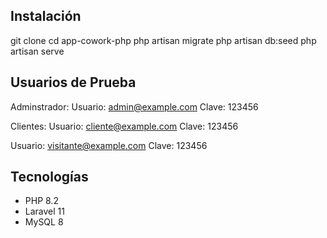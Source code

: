 ## Instalación

git clone
cd app-cowork-php
php artisan migrate
php artisan db:seed
php artisan serve

## Usuarios de Prueba
Adminstrador:
Usuario: admin@example.com
Clave: 123456

Clientes:
Usuario: cliente@example.com
Clave: 123456

Usuario: visitante@example.com
Clave: 123456

## Tecnologías
- PHP 8.2
- Laravel 11
- MySQL 8